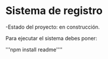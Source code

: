 <h1>Sistema de registro</h1>

-Estado del proyecto: en construcción.


Para ejecutar el sistema debes poner:

'''npm install readme''''

